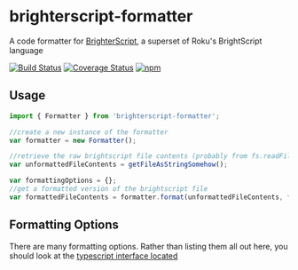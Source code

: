 # brighterscript-formatter

A code formatter for [BrighterScript](https://github.com/RokuCommunity/brighterscript), a superset of Roku's BrightScript language


[![Build Status](https://travis-ci.org/RokuCommunity/brighterscript-formatter.svg?branch=master)](https://travis-ci.org/RokuCommunity/brighterscript-formatter)
[![Coverage Status](https://coveralls.io/repos/github/RokuCommunity/brighterscript-formatter/badge.svg?branch=master)](https://coveralls.io/github/RokuCommunity/brighterscript-formatter?branch=master)
[![npm](https://img.shields.io/npm/v/brighterscript-formatter.svg?branch=master)](https://www.npmjs.com/package/brighterscript-formatter)

## Usage
```javascript
import { Formatter } from 'brighterscript-formatter';

//create a new instance of the formatter
var formatter = new Formatter();

//retrieve the raw brightscript file contents (probably from fs.readFile)
var unformattedFileContents = getFileAsStringSomehow();

var formattingOptions = {};
//get a formatted version of the brightscript file
var formattedFileContents = formatter.format(unformattedFileContents, formattingOptions);

```

## Formatting Options

There are many formatting options. Rather than listing them all out here, you should look at the [typescript interface located](src/FormattingOptions.ts)
